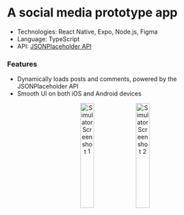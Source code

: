 # A social media prototype app

- Technologies: React Native, Expo, Node.js, Figma
- Language: TypeScript
- API: [JSONPlaceholder API](https://jsonplaceholder.typicode.com/)

### Features
- Dynamically loads posts and comments, powered by the JSONPlaceholder API
- Smooth UI on both iOS and Android devices



<p align="center">
  <img src="https://github.com/user-attachments/assets/093836b1-f18a-425c-b080-bf74b7b618ba" alt="Simulator Screenshot 1" width="25%" />
  <img src="https://github.com/user-attachments/assets/77e52f26-c31a-4baa-8045-fd834f365942" alt="Simulator Screenshot 2" width="25%" />
</p>
